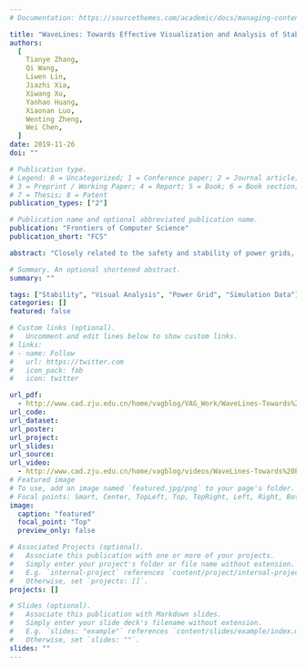 ```yaml
---
# Documentation: https://sourcethemes.com/academic/docs/managing-content/

title: "WaveLines: Towards Effective Visualization and Analysis of Stability in Power Grid Simulation"
authors:
  [
    Tianye Zhang,
    Qi Wang,
    Liwen Lin,
    Jiazhi Xia,
    Xiwang Xu,
    Yanhao Huang,
    Xiaonan Luo,
    Wenting Zheng,
    Wei Chen,
  ]
date: 2019-11-26
doi: ""

# Publication type.
# Legend: 0 = Uncategorized; 1 = Conference paper; 2 = Journal article;
# 3 = Preprint / Working Paper; 4 = Report; 5 = Book; 6 = Book section;
# 7 = Thesis; 8 = Patent
publication_types: ["2"]

# Publication name and optional abbreviated publication name.
publication: "Frontiers of Computer Science"
publication_short: "FCS"

abstract: "Closely related to the safety and stability of power grids, stability analysis has long been a core topic in the electric industry. Conventional approaches employ computational simulation to make the quantitative judgement of the grid stability under distinctive conditions. The lack of in-depth data analysis tools has led to the difficulty in analytical tasks such as situation-aware analysis, instability reasoning and pattern recognition. To facilitate visual exploration and reasoning on the simulation data, we introduce WaveLines, a visual analysis approach which supports the supervisory control of multi-variate simulation time series of power grids. We design and implement an interactive system that supports a set of analytical tasks proposed by domain experts and experienced operators. Experiments have been conducted with domain experts to illustrate the usability and effectiveness of WaveLines."

# Summary. An optional shortened abstract.
summary: ""

tags: ["Stability", "Visual Analysis", "Power Grid", "Simulation Data"]
categories: []
featured: false

# Custom links (optional).
#   Uncomment and edit lines below to show custom links.
# links:
# - name: Follow
#   url: https://twitter.com
#   icon_pack: fab
#   icon: twitter

url_pdf:
  - http://www.cad.zju.edu.cn/home/vagblog/VAG_Work/WaveLines-Towards%20Effective%20Visualization%20and%20Analysis%20of%20Stability%20in%20Power%20Grid%20Simulation.pdf
url_code:
url_dataset:
url_poster:
url_project:
url_slides:
url_source:
url_video:
  - http://www.cad.zju.edu.cn/home/vagblog/videos/WaveLines-Towards%20Effective%20Visualization%20and%20Analysis%20of%20Stability%20in%20Power%20Grid%20Simulation.mp4
# Featured image
# To use, add an image named `featured.jpg/png` to your page's folder.
# Focal points: Smart, Center, TopLeft, Top, TopRight, Left, Right, BottomLeft, Bottom, BottomRight.
image:
  caption: "featured"
  focal_point: "Top"
  preview_only: false

# Associated Projects (optional).
#   Associate this publication with one or more of your projects.
#   Simply enter your project's folder or file name without extension.
#   E.g. `internal-project` references `content/project/internal-project/index.md`.
#   Otherwise, set `projects: []`.
projects: []

# Slides (optional).
#   Associate this publication with Markdown slides.
#   Simply enter your slide deck's filename without extension.
#   E.g. `slides: "example"` references `content/slides/example/index.md`.
#   Otherwise, set `slides: ""`.
slides: ""
---
```

